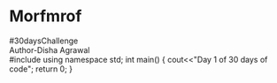 # Morfmrof
#30daysChallenge
<br>
Author-Disha Agrawal
<br>
#include<iostream>
using namespace std;
int main()
{
    cout<<"Day 1 of 30 days of code";
    return 0;
}
